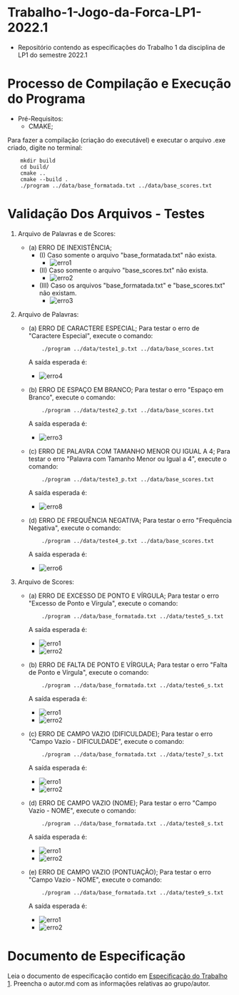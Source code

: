 # Trabalho-1-Jogo-da-Forca-LP1-2022.1
* Repositório contendo as especificações do Trabalho 1 da disciplina de LP1 do semestre 2022.1
# Processo de Compilação e Execução do Programa
* Pré-Requisitos:
    - CMAKE; <br />

Para fazer a compilação (criação do executável) e executar o arquivo .exe criado, digite no terminal: <br />
```
    mkdir build
    cd build/
    cmake ..
    cmake --build .
    ./program ../data/base_formatada.txt ../data/base_scores.txt
```
# Validação Dos Arquivos - Testes

1. Arquivo de Palavras e de Scores:
    - (a) ERRO DE INEXISTÊNCIA;
        - (I) Caso somente o arquivo "base_formatada.txt" não exista.
            - ![erro1](https://user-images.githubusercontent.com/99360129/165418646-3983a2d4-cd5c-4c3b-bc88-13aa3750277b.png)
        - (II) Caso somente o arquivo "base_scores.txt" não exista.
            - ![erro2](https://user-images.githubusercontent.com/99360129/165418565-61f29b6b-aace-45ca-9f4f-4ffd04be28c7.png)
        - (III) Caso os arquivos "base_formatada.txt" e "base_scores.txt" não existam.
            - ![erro3](https://user-images.githubusercontent.com/99360129/165418661-a1d98534-de4a-40ef-a12b-b3f2d152f026.png)
       
2. Arquivo de Palavras:
    - (a) ERRO DE CARACTERE ESPECIAL;
        Para testar o erro de "Caractere Especial", execute o comando:
        ```
            ./program ../data/teste1_p.txt ../data/base_scores.txt
        ```
        A saída esperada é:
        - ![erro4](https://user-images.githubusercontent.com/82531511/165169521-40e9aa40-c39d-4d5f-983d-4dcfed3ee9ad.jpeg)

    - (b) ERRO DE ESPAÇO EM BRANCO;
        Para testar o erro "Espaço em Branco", execute o comando:
        ```
            ./program ../data/teste2_p.txt ../data/base_scores.txt
        ```
        A saída esperada é:
        - ![erro3](https://user-images.githubusercontent.com/82531511/165169500-3a6e1d85-8c78-4fea-92a2-2001242befaf.jpeg)

    - (c) ERRO DE PALAVRA COM TAMANHO MENOR OU IGUAL A 4;
        Para testar o erro "Palavra com Tamanho Menor ou Igual a 4", execute o comando:
        ```
            ./program ../data/teste3_p.txt ../data/base_scores.txt
        ```
        A saída esperada é:
        - ![erro8](https://user-images.githubusercontent.com/82531511/165169603-b6086557-c573-4507-bdff-b82436223fec.jpeg)

    - (d) ERRO DE FREQUÊNCIA NEGATIVA;
        Para testar o erro "Frequência Negativa", execute o comando:
        ```
            ./program ../data/teste4_p.txt ../data/base_scores.txt
        ```
        A saída esperada é:
        - ![erro6](https://user-images.githubusercontent.com/82531511/165169564-f3a13eed-8bc0-4883-85d2-e176df4e1b0c.jpeg)

3. Arquivo de Scores:  
    - (a) ERRO DE EXCESSO DE PONTO E VÍRGULA;
        Para testar o erro "Excesso de Ponto e Vírgula", execute o comando:
        ```
            ./program ../data/base_formatada.txt ../data/teste5_s.txt
        ```
        A saída esperada é:
        - ![erro1](https://user-images.githubusercontent.com/99360129/165215289-7c4a7760-2541-4858-bf1d-fe2a0c626991.png)
        - ![erro2](https://user-images.githubusercontent.com/99360129/165215384-ee4f1437-eacd-4535-a6d7-3e656bbf20ef.png)

    - (b) ERRO DE FALTA DE PONTO E VÍRGULA;
        Para testar o erro "Falta de Ponto e Vírgula", execute o comando:
        ```
            ./program ../data/base_formatada.txt ../data/teste6_s.txt
        ```
        A saída esperada é:
        - ![erro1](https://user-images.githubusercontent.com/99360129/165215523-3656898f-9f70-41f6-8a56-3bc1202f5f0b.png)
        - ![erro2](https://user-images.githubusercontent.com/99360129/165215463-677bd4ff-fbbd-49d3-bb7d-7e8e1d727490.png)

    - (c) ERRO DE CAMPO VAZIO (DIFICULDADE);
        Para testar o erro "Campo Vazio - DIFICULDADE", execute o comando:
        ```
            ./program ../data/base_formatada.txt ../data/teste7_s.txt
        ```
        A saída esperada é:
        - ![erro1](https://user-images.githubusercontent.com/99360129/165219697-b1227398-8713-46c4-ba2a-7cca647e72aa.png)
        - ![erro2](https://user-images.githubusercontent.com/99360129/165219734-b3adb272-6fd5-4709-9099-b42b0a55e239.png)

    - (d) ERRO DE CAMPO VAZIO (NOME);
        Para testar o erro "Campo Vazio - NOME", execute o comando:
        ```
            ./program ../data/base_formatada.txt ../data/teste8_s.txt
        ```
        A saída esperada é:
        - ![erro1](https://user-images.githubusercontent.com/99360129/165219812-0ed9b4d6-a3cc-4893-b08a-9678c62e3ddd.png)
        - ![erro2](https://user-images.githubusercontent.com/99360129/165219857-94128ad2-b8e3-453b-86e7-57a4953a41b1.png)
        
    - (e) ERRO DE CAMPO VAZIO (PONTUAÇÃO);
        Para testar o erro "Campo Vazio - NOME", execute o comando:
        ```
            ./program ../data/base_formatada.txt ../data/teste9_s.txt
        ```
        A saída esperada é:
        - ![erro1](https://user-images.githubusercontent.com/99360129/165219909-c75f9269-404e-442e-a756-e2a4b1f423d1.png)
        - ![erro2](https://user-images.githubusercontent.com/99360129/165219930-0502b43f-ea27-4530-9fb6-c66bdf173edc.png)


# Documento de Especificação

Leia o documento de especificação contido em [Especificação do Trabalho 1](https://docs.google.com/document/d/1aa51VNLQ_jpZaEuGkMz2KE8feAkE48-TENZ9eqn48nk/edit?usp=sharing). Preencha o autor.md com as informações relativas ao grupo/autor.
